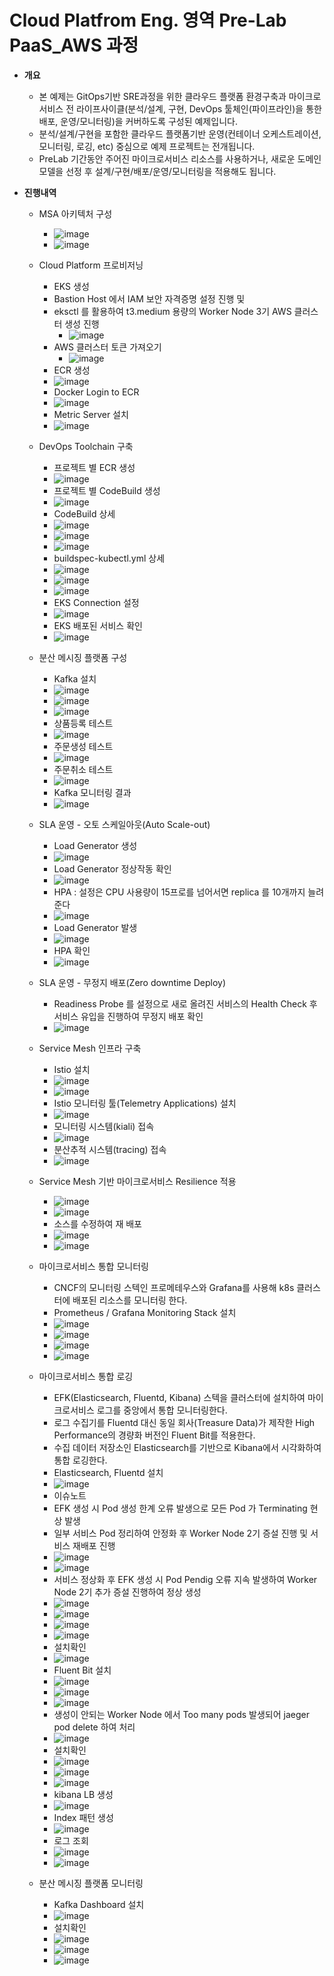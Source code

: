 # Cloud Platfrom Eng. 영역 Pre-Lab PaaS_AWS 과정

- **개요**
  - 본 예제는 GitOps기반 SRE과정을 위한 클라우드 플랫폼 환경구축과 마이크로서비스 전 라이프사이클(분석/설계, 구현, DevOps 툴체인(파이프라인)을 통한 배포, 운영/모니터링)을 커버하도록 구성된 예제입니다. 
  - 분석/설계/구현을 포함한 클라우드 플랫폼기반 운영(컨테이너 오케스트레이션, 모니터링, 로깅, etc) 중심으로 예제 프로젝트는 전개됩니다.
  - PreLab 기간동안 주어진 마이크로서비스 리소스를 사용하거나, 새로운 도메인 모델을 선정 후 설계/구현/배포/운영/모니터링을 적용해도 됩니다.
 
- **진행내역** 
  - MSA 아키텍처 구성
    - ![image](https://user-images.githubusercontent.com/86272090/175823963-3f5fdf90-4192-47e0-8f70-00950435e303.png)
    - ![image](https://user-images.githubusercontent.com/86272090/175823006-8fb6699e-7e8b-4553-9ad4-22cf50539720.png)




  - Cloud Platform 프로비저닝
    - EKS 생성
    - Bastion Host 에서 IAM 보안  자격증명 설정 진행 및
    - eksctl 를 활용하여 t3.medium 용량의 Worker Node 3기 AWS 클러스터 생성 진행
      - ![image](https://user-images.githubusercontent.com/86272090/174931479-31ad8210-346e-46ee-ae97-6f4055a5680e.png)
    - AWS 클러스터 토큰 가져오기
      - ![image](https://user-images.githubusercontent.com/86272090/174934173-32ddb4d1-27be-4ca0-a84b-e52b7f1fce60.png)
    - ECR 생성
    - ![image](https://user-images.githubusercontent.com/86272090/174934535-462fb32b-a6c8-4a36-a87e-9917d4d6eff3.png)
    - Docker Login to ECR
    - ![image](https://user-images.githubusercontent.com/86272090/174935084-f3d0b4a3-62e0-49f1-bcac-0b0b9211ac43.png)
    - Metric Server 설치
    - ![image](https://user-images.githubusercontent.com/86272090/174935276-5f89fd5d-8384-4312-b4c9-512fd786546e.png)



  - DevOps Toolchain 구축 
    - 프로젝트 별 ECR 생성
    - ![image](https://user-images.githubusercontent.com/86272090/174936592-b5d44c63-03a8-4a81-91da-7aeec5396afe.png)
    - 프로젝트 별 CodeBuild 생성
    - ![image](https://user-images.githubusercontent.com/86272090/174979131-6be71a3d-93ba-461b-9760-2ef7703f0420.png)
    - CodeBuild 상세
    - ![image](https://user-images.githubusercontent.com/86272090/174979460-9d766f1c-f9dc-43c5-a59a-d0bcfc64d1fd.png)
    - ![image](https://user-images.githubusercontent.com/86272090/174979584-1538436e-3f73-458e-8589-d35d9a894bfc.png)
    - ![image](https://user-images.githubusercontent.com/86272090/174979731-069ef006-5b8a-484c-b7c4-b719e11b8114.png)
    - buildspec-kubectl.yml 상세
    - ![image](https://user-images.githubusercontent.com/86272090/174980351-c5ab4f39-7661-41fb-94a9-357e1aa87c20.png)
    - ![image](https://user-images.githubusercontent.com/86272090/174980633-cb43ed83-e887-4556-a834-b48ef0371693.png)
    - ![image](https://user-images.githubusercontent.com/86272090/174980728-ee1f5a98-5b03-491a-aec8-cf6e54c6294b.png)
    - EKS Connection 설정
    - ![image](https://user-images.githubusercontent.com/86272090/174970155-9eb2e488-7f27-4d55-a8e8-8779528a4071.png)
    - EKS 배포된 서비스 확인
    - ![image](https://user-images.githubusercontent.com/86272090/175186367-c9d5df98-1e0f-4112-ad41-bd4b71061598.png)



  - 분산 메시징 플랫폼 구성 
    - Kafka 설치
    - ![image](https://user-images.githubusercontent.com/86272090/175186158-6ace7af4-2c40-4158-b776-7da882f318a1.png)
    - ![image](https://user-images.githubusercontent.com/86272090/175186224-2999e010-6589-4b00-b3c6-528e5fddd48c.png)
    - ![image](https://user-images.githubusercontent.com/86272090/175186261-6bdb8a90-2a5b-44e9-b1bf-ec1c8a102ca9.png)
    - 상품등록 테스트
    - ![image](https://user-images.githubusercontent.com/86272090/175189037-1b6eeacf-0d93-4437-99f1-53e3979f51b2.png)
    - 주문생성 테스트
    - ![image](https://user-images.githubusercontent.com/86272090/175189102-49d436f9-18f8-4556-a104-526bcebca426.png)
    - 주문취소 테스트
    - ![image](https://user-images.githubusercontent.com/86272090/175189186-c8261a77-76df-438b-9ed2-64162108aa16.png)
    - Kafka 모니터링 결과
    - ![image](https://user-images.githubusercontent.com/86272090/175189317-102510ff-830a-498e-a48d-587e7e9d9b34.png)



  - SLA 운영 - 오토 스케일아웃(Auto Scale-out) 
    - Load Generator 생성
    - ![image](https://user-images.githubusercontent.com/86272090/175191425-8ebcd474-161f-4410-82b8-20d01efc49a7.png)
    - Load Generator 정상작동 확인
    - ![image](https://user-images.githubusercontent.com/86272090/175191586-79c8ebec-d66b-4d0f-9800-7261a83375c9.png)
    - HPA : 설정은 CPU 사용량이 15프로를 넘어서면 replica 를 10개까지 늘려준다
    - ![image](https://user-images.githubusercontent.com/86272090/175192600-8d8ae8f3-547e-46ce-bc5f-a803ddf80a6f.png)
    - Load Generator 발생
    - ![image](https://user-images.githubusercontent.com/86272090/175192676-00ebb4f8-239f-4d71-877b-28f8e03d152c.png)
    - HPA 확인
    - ![image](https://user-images.githubusercontent.com/86272090/175192720-529734e6-c587-4c25-905f-63d9294fd262.png)



  - SLA 운영 - 무정지 배포(Zero downtime Deploy) 
    - Readiness Probe 를 설정으로 새로 올려진 서비스의 Health Check 후 서비스 유입을 진행하여 무정지 배포 확인 
    - ![image](https://user-images.githubusercontent.com/86272090/175195339-7b742548-bebf-430f-b39d-a4acfa6490fe.png)



  - Service Mesh 인프라 구축
    - Istio 설치
    - ![image](https://user-images.githubusercontent.com/86272090/175209954-a96e0eb7-ca3f-4fac-beec-b5d154d2d8aa.png)
    - ![image](https://user-images.githubusercontent.com/86272090/175210008-ab1591f1-435d-429e-9581-4175c03d4ded.png)
    - Istio 모니터링 툴(Telemetry Applications) 설치
    - ![image](https://user-images.githubusercontent.com/86272090/175210122-107d87d0-0e7e-4a5b-b0a2-2445232cca98.png)
    - 모니터링 시스템(kiali) 접속
    - ![image](https://user-images.githubusercontent.com/86272090/175210469-e4e29385-5f95-421e-9538-d31ba6d97ddf.png)
    - 분산추적 시스템(tracing) 접속
    - ![image](https://user-images.githubusercontent.com/86272090/175210784-b83f33b0-8a7d-44a9-88c6-b83407c7e33d.png)



  - Service Mesh 기반 마이크로서비스 Resilience 적용
    - ![image](https://user-images.githubusercontent.com/86272090/175215980-a605a4eb-c5c1-4908-9c8e-206cc8a429e3.png)
    - ![image](https://user-images.githubusercontent.com/86272090/175216137-17b6a206-3b01-4660-a20e-1d5d1dea69b4.png)
    - 소스를 수정하여 재 배포
    - ![image](https://user-images.githubusercontent.com/86272090/175224982-9097db75-afb0-487a-b60a-eeebf358223b.png)
    - ![image](https://user-images.githubusercontent.com/86272090/175225283-111c3568-ea6b-443f-a2a8-f0d211a7f8b6.png)

  
  
  - 마이크로서비스 통합 모니터링
    - CNCF의 모니터링 스텍인 프로메테우스와 Grafana를 사용해 k8s 클러스터에 배포된 리소스를 모니터링 한다.
    - Prometheus / Grafana Monitoring Stack 설치
    - ![image](https://user-images.githubusercontent.com/86272090/175215723-3406eadb-f396-443b-b260-85054cbadaa1.png)
    - ![image](https://user-images.githubusercontent.com/86272090/175219815-3f2bbf0a-d2e3-4b13-8a68-30265a0266a4.png)
    - ![image](https://user-images.githubusercontent.com/86272090/175220360-006f16d3-8cee-4737-8e1b-8acd27ce94cf.png)
    - ![image](https://user-images.githubusercontent.com/86272090/175226796-da699fd3-b64f-4a44-b375-27fdd852ec8f.png)

 

  - 마이크로서비스 통합 로깅
    - EFK(Elasticsearch, Fluentd, Kibana) 스텍을 클러스터에 설치하여 마이크로서비스 로그를 중앙에서 통합 모니터링한다.
    - 로그 수집기를 Fluentd 대신 동일 회사(Treasure Data)가 제작한 High Performance의 경량화 버전인 Fluent Bit를 적용한다.
    - 수집 데이터 저장소인 Elasticsearch를 기반으로 Kibana에서 시각화하여 통합 로깅한다.
    - Elasticsearch, Fluentd 설치
    - ![image](https://user-images.githubusercontent.com/86272090/175227401-f72118cc-adfb-4f26-8c49-a304e4a533ff.png)
    - 이슈노트
    - EFK 생성 시 Pod 생성 한계 오류 발생으로 모든 Pod 가 Terminating 현상 발생
    - 일부 서비스 Pod 정리하여 안정화 후 Worker Node 2기 증설 진행 및 서비스 재배포 진행
    - ![image](https://user-images.githubusercontent.com/86272090/175824389-93745b5b-9870-45e2-9e5d-5e90a2fbfb5f.png)
    - ![image](https://user-images.githubusercontent.com/86272090/175824411-628cf5dd-4809-49f0-b020-21f6a48066aa.png)
    - 서비스 정상화 후 EFK 생성 시 Pod Pendig 오류 지속 발생하여 Worker Node 2기 추가 증설 진행하여 정상 생성
    - ![image](https://user-images.githubusercontent.com/86272090/175845311-61c1b4b2-74cf-442a-bd41-9a513f8d4b23.png)
    - ![image](https://user-images.githubusercontent.com/86272090/175845189-7f9ac3c9-76f5-4865-bd2f-0bbaede24cd4.png)
    - ![image](https://user-images.githubusercontent.com/86272090/175845231-2d313cf5-b0c4-4d61-a791-e7759d8c7475.png)
    - ![image](https://user-images.githubusercontent.com/86272090/175845330-b15c7a3c-e312-4456-bbe1-c62a8a6ee5b4.png)
    - 설치확인
    - ![image](https://user-images.githubusercontent.com/86272090/175845806-934f6f4f-d899-45f3-8656-088897274a4b.png)
    - Fluent Bit 설치
    - ![image](https://user-images.githubusercontent.com/86272090/175847907-1af6cdda-d610-4770-a699-6b87fe5dc213.png)
    - ![image](https://user-images.githubusercontent.com/86272090/175847952-6b164cf3-0a9e-41d7-ba11-866fc2abf8e5.png)
    - ![image](https://user-images.githubusercontent.com/86272090/175847880-67637df9-4983-49a9-a7c1-952891525a4b.png)
    - 생성이 안되는 Worker Node 에서 Too many pods 발생되어 jaeger pod delete 하여 처리
    - ![image](https://user-images.githubusercontent.com/86272090/175848105-5515e4f3-0252-4bab-9b9c-cfba50af20cc.png)
    - 설치확인
    - ![image](https://user-images.githubusercontent.com/86272090/175848308-8d66b968-3edc-4815-9a93-ac2598ad1ac3.png)
    - ![image](https://user-images.githubusercontent.com/86272090/175848419-db4d2234-b05c-461c-ab31-6fd6ef5ccc73.png)
    - ![image](https://user-images.githubusercontent.com/86272090/175848530-9e035658-ae78-4bc0-b98e-4f1ce91ece0c.png)
    - kibana LB 생성
    - ![image](https://user-images.githubusercontent.com/86272090/175849522-a042d252-8dce-448b-b8c9-b18e3ec0791a.png)
    - Index 패턴 생성
    - ![image](https://user-images.githubusercontent.com/86272090/175849871-3c50b797-e99d-4a2e-b497-2310f1fa3f5c.png)
    - 로그 조회
    - ![image](https://user-images.githubusercontent.com/86272090/175850122-9e20b52f-0d6d-4153-99a2-b6405d590672.png)
    - ![image](https://user-images.githubusercontent.com/86272090/175850396-fd792db5-b86d-4834-8887-673e4d5b558b.png)
 
 
 
  - 분산 메시징 플랫폼 모니터링
    - Kafka Dashboard 설치
    - ![image](https://user-images.githubusercontent.com/86272090/175859234-da98712c-2682-407f-92ef-526f8ab4e369.png)
    - 설치확인
    - ![image](https://user-images.githubusercontent.com/86272090/175859363-8801cfda-e799-46ac-90b2-140aafcd5753.png)
    - ![image](https://user-images.githubusercontent.com/86272090/175859771-20ccf014-5bfb-4bfb-a38d-94fc42c3730a.png)
    - ![image](https://user-images.githubusercontent.com/86272090/175859894-2be060dd-107e-4e69-b515-888177f9f2c1.png)




